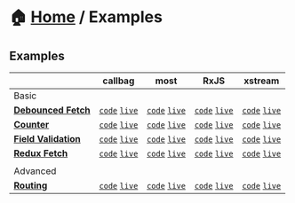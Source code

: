 # 🏠 [Home](../) / Examples

## Examples

<!-- prettier-ignore-start -->
| | callbag | most | RxJS | xstream |
| --- | --- | --- | --- | --- |
| Basic |
| **[Debounced Fetch](./basic/debounced-fetch)** | [`code`](./basic/debounced-fetch/callbag) [`live`](https://stackblitz.com/github/troch/refract/tree/master/examples/basic/debounced-fetch/callbag) | [`code`](./basic/debounced-fetch/most) [`live`](https://stackblitz.com/github/troch/refract/tree/master/examples/basic/debounced-fetch/most) | [`code`](./basic/debounced-fetch/rxjs) [`live`](https://stackblitz.com/github/troch/refract/tree/master/examples/basic/debounced-fetch/rxjs) | [`code`](./basic/debounced-fetch/xstream) [`live`](https://stackblitz.com/github/troch/refract/tree/master/examples/basic/debounced-fetch/xstream) |
| **[Counter](./basic/counter)** | [`code`](./basic/counter/callbag) [`live`](https://stackblitz.com/github/troch/refract/tree/master/examples/basic/counter/callbag) | [`code`](./basic/counter/most) [`live`](https://stackblitz.com/github/troch/refract/tree/master/examples/basic/counter/most) | [`code`](./basic/counter/rxjs) [`live`](https://stackblitz.com/github/troch/refract/tree/master/examples/basic/counter/rxjs) | [`code`](./basic/counter/xstream) [`live`](https://stackblitz.com/github/troch/refract/tree/master/examples/basic/counter/xstream) |
| **[Field Validation](./basic/field-validation)** | [`code`](./basic/field-validation/callbag) [`live`]() | [`code`](./basic/field-validation/most) [`live`]() | [`code`](./basic/field-validation/rxjs) [`live`]() | [`code`](./basic/field-validation/xstream) [`live`]() |
| **[Redux Fetch](./basic/redux-fetch)** | [`code`](./basic/redux-fetch/callbag) [`live`](https://stackblitz.com/github/troch/refract/tree/master/examples/basic/redux-fetch/callbag) | [`code`](./basic/redux-fetch/most) [`live`](https://stackblitz.com/github/troch/refract/tree/master/examples/basic/redux-fetch/most) | [`code`](./basic/redux-fetch/rxjs) [`live`](https://stackblitz.com/github/troch/refract/tree/master/examples/basic/redux-fetch/rxjs) | [`code`](./basic/redux-fetch/xstream) [`live`](https://stackblitz.com/github/troch/refract/tree/master/examples/basic/redux-fetch/xstream) |
| |
| Advanced |
| **[Routing](./advanced/routing)** | [`code`](./advanced/routing/callbag) [`live`](https://stackblitz.com/github/troch/refract/tree/master/examples/advanced/routing/callbag) | [`code`](./advanced/routing/most) [`live`](https://stackblitz.com/github/troch/refract/tree/master/examples/advanced/routing/most) | [`code`](./advanced/routing/rxjs) [`live`](https://stackblitz.com/github/troch/refract/tree/master/examples/advanced/routing/rxjs) | [`code`](./advanced/routing/xstream) [`live`](https://stackblitz.com/github/troch/refract/tree/master/examples/advanced/routing/xstream) |
<!-- prettier-ignore-end -->
